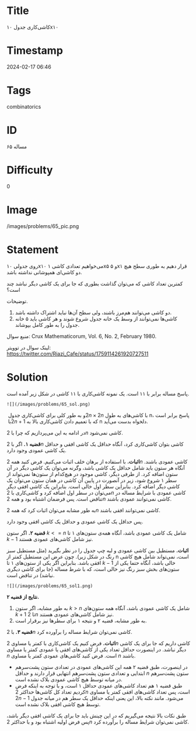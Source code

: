 # Title
کاشی‌کاری جدول ۱۰x۱۰
# Timestamp
2024-02-17 06:46
# Tags
combinatorics
# ID
مساله ۶۵
# Difficulty
0
# Image
/images/problems/65_pic.png
# Statement
 روی جدولی ۱۰x۱۰ می‌خواهیم تعدادی کاشی ۱x۵ و ۵x۱ قرار دهیم به طوری سطح هیچ دو کاشی‌ای همپوشانی نداشته باشد.

کمترین تعداد کاشی که می‌توان گذاشت بطوری که جا برای یک کاشی دیگر نباشد چند است؟

توضیحات.
1. دو کاشی می‌توانند هم‌مرز باشند، ولی سطح آن‌ها نباید اشتراک داشته باشد.
2. کاشی‌ها نمی‌توانند از وسط یک خانه جدول شروع شوند و هر کاشی باید ۵ خانه جدول را به طور کامل بپوشاند.

منبع سوال: Crux Mathematicorum, Vol. 6, No. 2, February 1980.

لینک سوال در توویتر: https://twitter.com/Riazi_Cafe/status/1759114261920727511

# Solution
پاسخ مساله برابر با ۱۱ است. یک نمونه کاشی‌کاری با ۱۱ کاشی در شکل زیر آمده است.

    ![](/images/problems/65_sol.png)

و به طور کلی برای کاشی‌کاری جدول ‏$‎2n\times2n$ با کاشی‌های به طول n، پاسخ برابر است با ‏$‎2n+1‏$‎ که با تعمیم دادن کاشی‌کاری بالا به n دلخواه بدست می‌آید.

در ادامه به این می‌پردازیم که چرا با $2n$ کاشی نمی‌شود.

**قضیه ۱.** اگر با $2n$ کاشی بتوان کاشی‌کاری کرد، آنگاه حداقل یک کاشی افقی و حداقل یک کاشی عمودی وجود دارد.

**اثبات.** با استفاده از برهان خلف اثبات می‌کنیم. فرض کنید همه $2n$ کاشی عمودی باشند. آنگاه هر ستون باید شامل حداقل یک کاشی باشد، وگرنه می‌توان یک کاشی دیگر در آن ستون اضافه کرد. از طرفی دیگر، کاشی موجود در هیچ‌کدام از ستون‌ها نمی‌تواند از سطر ۱ شروع شود، زیر در آنصورت در پایین آن کاشی ‌در همان ستون می‌توان یک کاشی دیگر اضافه کرد. بنابراین سطر اول خالی است. بنابراین یک کاشی افقی دیگر می‌توان در سطر اول اضافه کرد و کاشی‌کاری با $2n$ کاشی عمودی با شرایط مساله در تناقض است. پس فرضمان اشتباه بود و همه $2n$ کاشی نمی‌توانند عمودی باشند.

به طور مشابه می‌توان اثبات کرد که همه $2n$ کاشی نمی‌توانند افقی باشند.

پس حداقل یک کاشی عمودی و حداقل یک کاشی افقی وجود دارد.

**قضیه ۲.** اگر ستون $k <= n$ شامل یک کاشی عمودی باشد، آنگاه همه‌ی ستون‌های ۱ تا $k-1‏$‎ نیز شامل کاشی‌های عمودی هستند.

**اثبات.** مستطیل بین کاشی عمودی و لبه چپ جدول را در نظر بگیرید (مثل مستطیل سبز رنگ در شکل زیر). چون عرض این مستطیل کمتر از n است، نمی‌تواند شامل هیچ کاشی افقی باشد. بنابراین اگر یکی از ستون‌های ۱ تا $k-1‏$‎ خالی باشد، آنگاه حتما یکی از ستون‌های بخش سبز رنگ نیز خالی است، که با شرط مساله (جا برای کاشی دیگری نباشد) در تناقض است.

    ![](/images/problems/65_sol1.png)
    
**نتایج از قضیه ۲.**
1. به طور مشابه، اگر ستون $k > n$ شامل یک کاشی عمودی باشد، آنگاه همه ستون‌های $k+1‏$‎ تا $2n$ نیز شامل کاشی‌های عمودی هستند.
2. به طور مشابه، قضیه ۲ و نتیجه ۱ برای سطرها نیز برقرار است.

**قضیه ۳.** با $2n$ کاشی نمی‌توان شرایط مساله را برآورده کرد.

**اثبات.** فرض کنیم یک کاشی‌کاری با کمتر یا مساوی $2n$ کاشی داریم که جا برای یک کاشی دیگر نباشد. در اینصورت حداقل تعداد یکی از کاشی‌های افقی یا عمودی کمتر یا مساوی $n$ است. فرض کنید کاشی‌های عمودی کمتر یا مساوی $n$ باشند.

* در اینصورت، طبق قضیه ۲ همه این کاشی‌‌های عمودی در تعدادی ستون پشت‌سرهم ابتدایی و تعدادی ستون پشت‌سرهم انتهایی قرار دارند و حداقل $n$ ستون پشت‌سرهم در میانه توسط هیچ کاشی عمودی بلاک نشده است.
* طبق قضیه ۱ هم تعداد کاشی‌های عمودی حداقل ۱ است، و با توجه به اینکه فرض کردیم تعداد کل کاشی‌ها حداکثر $2n$ است، پس تعداد کاشی‌های افقی کمتر یا مساوی $2n-1‏$‎ می‌شود. مانند نکته بالا، این یعنی اینکه حداقل یک سطر هم در میانه جدول توسط هیچ کاشی افقی بلاک نشده است.

طبق نکات بالا نتیجه می‌گیریم که در این چینش باید جا برای یک کاشی افقی دیگر باشد، پس فرض اولیه اشتباه بود و با حداکثر $2n$ کاشی نمی‌توان شرایط مساله را برآورده کرد.

